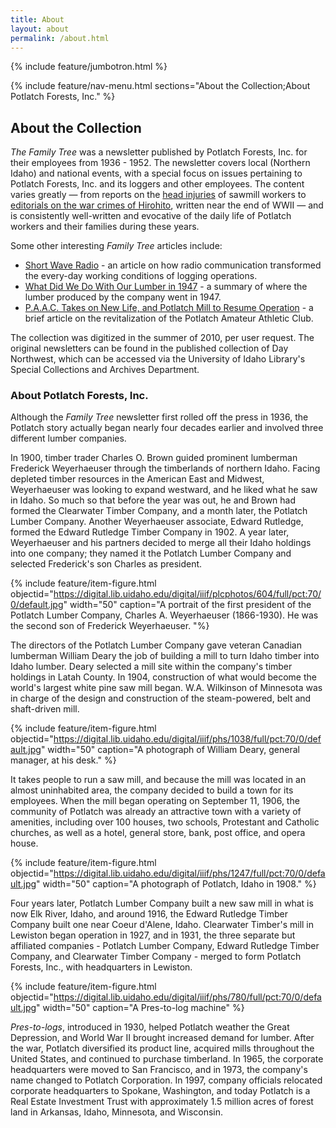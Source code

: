 ```yaml
---
title: About
layout: about
permalink: /about.html
---
```

{% include feature/jumbotron.html %} 

{% include feature/nav-menu.html sections="About the Collection;About Potlatch Forests, Inc." %} 

## About the Collection

*The Family Tree* was a newsletter published by Potlatch Forests, Inc. for their employees from 1936 - 1952. The newsletter covers local (Northern Idaho) and national events, with a special focus on issues pertaining to Potlatch Forests, Inc. and its loggers and other employees. The content varies greatly — from reports on the [head injuries](http://digital.lib.uidaho.edu/u?/spec_pot,118&_ga=2.129762508.1183415383.1567723792-2121934682.1567723792) of sawmill workers to [editorials on the war crimes of Hirohito](http://digital.lib.uidaho.edu/u?/spec_pot,970&_ga=2.25758205.1183415383.1567723792-2121934682.1567723792), written near the end of WWII — and is consistently well-written and evocative of the daily life of Potlatch workers and their families during these years.

Some other interesting *Family Tree* articles include:

- [Short Wave Radio](http://digital.lib.uidaho.edu/u?/spec_pot,1683&_ga=2.195168748.1183415383.1567723792-2121934682.1567723792) - an article on how radio communication transformed the every-day working conditions of logging operations.
- [What Did We Do With Our Lumber in 1947](http://digital.lib.uidaho.edu/u?/spec_pot,1186&_ga=2.220261848.1183415383.1567723792-2121934682.1567723792) - a summary of where the lumber produced by the company went in 1947.
- [P.A.A.C. Takes on New Life, and Potlatch Mill to Resume Operation](http://digital.lib.uidaho.edu/u?/spec_pot,268&_ga=2.220261848.1183415383.1567723792-2121934682.1567723792) - a brief article on the revitalization of the Potlatch Amateur Athletic Club.

The collection was digitized in the summer of 2010, per user request. The original newsletters can be found in the published collection of Day Northwest, which can be accessed via the University of Idaho Library's Special Collections and Archives Department.

### About Potlatch Forests, Inc.

Although the *Family Tree* newsletter first rolled off the press in 1936, the Potlatch story actually began nearly four decades earlier and involved three different lumber companies.

In 1900, timber trader Charles O. Brown guided prominent lumberman Frederick Weyerhaeuser through the timberlands of northern Idaho. Facing depleted timber resources in the American East and Midwest, Weyerhaeuser was looking to expand westward, and he liked what he saw in Idaho. So much so that before the year was out, he and Brown had formed the Clearwater Timber Company, and a month later, the Potlatch Lumber Company. Another Weyerhaeuser associate, Edward Rutledge, formed the Edward Rutledge Timber Company in 1902. A year later, Weyerhaeuser and his partners decided to merge all their Idaho holdings into one company; they named it the Potlatch Lumber Company and selected Frederick's son Charles as president.

{% include feature/item-figure.html objectid="https://digital.lib.uidaho.edu/digital/iiif/plcphotos/604/full/pct:70/0/default.jpg" width="50" caption="A portrait of the first president of the Potlatch Lumber Company, Charles A. Weyerhaeuser (1866-1930). He was the second son of Frederick Weyerhaeuser. "%}

The directors of the Potlatch Lumber Company gave veteran Canadian lumberman William Deary the job of building a mill to turn Idaho timber into Idaho lumber. Deary selected a mill site within the company's timber holdings in Latah County. In 1904, construction of what would become the world's largest white pine saw mill began. W.A. Wilkinson of Minnesota was in charge of the design and construction of the steam-powered, belt and shaft-driven mill.

{% include feature/item-figure.html objectid="https://digital.lib.uidaho.edu/digital/iiif/phs/1038/full/pct:70/0/default.jpg" width="50" caption="A photograph of William Deary, general manager, at his desk." %} 

It takes people to run a saw mill, and because the mill was located in an almost uninhabited area, the company decided to build a town for its employees. When the mill began operating on September 11, 1906, the community of Potlatch was already an attractive town with a variety of amenities, including over 100 houses, two schools, Protestant and Catholic churches, as well as a hotel, general store, bank, post office, and opera house.

{% include feature/item-figure.html objectid="https://digital.lib.uidaho.edu/digital/iiif/phs/1247/full/pct:70/0/default.jpg" width="50" caption="A photograph of Potlatch, Idaho in 1908." %}

Four years later, Potlatch Lumber Company built a new saw mill in what is now Elk River, Idaho, and around 1916, the Edward Rutledge Timber Company built one near Coeur d'Alene, Idaho. Clearwater Timber's mill in Lewiston began operation in 1927, and in 1931, the three separate but affiliated companies - Potlatch Lumber Company, Edward Rutledge Timber Company, and Clearwater Timber Company - merged to form Potlatch Forests, Inc., with headquarters in Lewiston.

{% include feature/item-figure.html objectid="https://digital.lib.uidaho.edu/digital/iiif/phs/780/full/pct:70/0/default.jpg" width="50" caption="A Pres-to-log machine" %}

*Pres-to-logs*, introduced in 1930, helped Potlatch weather the Great Depression, and World War II brought increased demand for lumber. After the war, Potlatch diversified its product line, acquired mills throughout the United States, and continued to purchase timberland. In 1965, the corporate headquarters were moved to San Francisco, and in 1973, the company's name changed to Potlatch Corporation. In 1997, company officials relocated corporate headquarters to Spokane, Washington, and today Potlatch is a Real Estate Investment Trust with approximately 1.5 million acres of forest land in Arkansas, Idaho, Minnesota, and Wisconsin.

<div class="clearfix"></div>